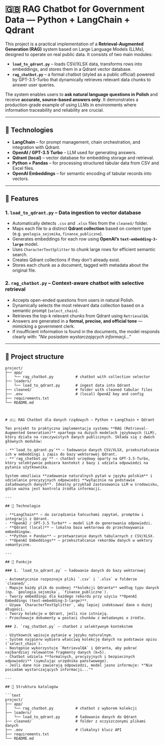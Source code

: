# 🇬🇧 RAG Chatbot for Government Data — Python + LangChain + Qdrant

This project is a practical implementation of a **Retrieval-Augmented Generation (RAG)** system based on Large Language Models (LLMs), designed to operate on real public data. It consists of two main modules:

- **`load_to_qdrant.py`** – loads CSV/XLSX data, transforms rows into embeddings, and stores them in a Qdrant vector database.
- **`rag_chatbot.py`** – a formal chatbot (styled as a public official) powered by GPT-3.5-Turbo that dynamically retrieves relevant data chunks to answer user queries.

The system enables users to **ask natural language questions in Polish** and receive **accurate, source-based answers only**. It demonstrates a production-grade example of using LLMs in environments where information traceability and reliability are crucial.

---

## 🔧 Technologies

- **LangChain** – for prompt management, chain orchestration, and integration with Qdrant.
- **OpenAI / GPT-3.5 Turbo** – LLM used for generating answers.
- **Qdrant (local)** – vector database for embedding storage and retrieval.
- **Python + Pandas** – for processing structured tabular data from CSV and Excel files.
- **OpenAI Embeddings** – for semantic encoding of tabular records into vectors.

---

## 🧠 Features

### 1. `load_to_qdrant.py` – Data ingestion to vector database

- Automatically detects `.csv` and `.xlsx` files from the `cleaned/` folder.
- Maps each file to a distinct **Qdrant collection** based on content type (e.g. `geologia_sejsmika`, `finanse_publiczne`).
- Generates embeddings for each row using **OpenAI’s `text-embedding-3-large`** model.
- Uses `CharacterTextSplitter` to chunk large rows for efficient semantic search.
- Creates Qdrant collections if they don't already exist.
- Stores each chunk as a document, tagged with metadata about the original file.

### 2. `rag_chatbot.py` – Context-aware chatbot with selective retrieval

- Accepts open-ended questions from users in natural Polish.
- Dynamically selects the most relevant data collection based on a semantic prompt (`select_chain`).
- Retrieves the top-k relevant chunks from Qdrant using `RetrievalQA`.
- Answers are generated in a **formal, precise, and official tone** — mimicking a government clerk.
- If insufficient information is found in the documents, the model responds clearly with: *"Nie posiadam wystarczających informacji..."*

---

## 📁 Project structure

```text
project/
├── app/
│   └── rag_chatbot.py          # chatbot with collection selector
├── loaders/
│   └── load_to_qdrant.py       # ingest data into Qdrant
├── cleaned/                    # folder with cleaned tabular files
├── .env                        # (local) OpenAI key and config
├── requirements.txt
└── README.md



# 🇵🇱 RAG Chatbot dla danych rządowych — Python + LangChain + Qdrant

Ten projekt to praktyczna implementacja systemu **RAG (Retrieval-Augmented Generation)** opartego na dużych modelach językowych (LLM), który działa na rzeczywistych danych publicznych. Składa się z dwóch głównych modułów:

- **`load_to_qdrant.py`** – ładowanie danych CSV/XLSX, przekształcanie ich w embeddingi i zapis do bazy wektorowej Qdrant.
- **`rag_chatbot.py`** – chatbot urzędowy oparty na GPT-3.5-Turbo, który selektywnie pobiera kontekst z bazy i udziela odpowiedzi na pytania użytkownika.

System umożliwia **zadawanie naturalnych pytań w języku polskim** i udzielanie precyzyjnych odpowiedzi **wyłącznie na podstawie załadowanych danych**. Idealny przykład zastosowania LLM w środowisku, gdzie ważna jest kontrola źródła informacji.

---

## 🔧 Technologie

- **LangChain** – do zarządzania łańcuchami zapytań, promptów i integracji z Qdrant.
- **OpenAI / GPT-3.5 Turbo** – model LLM do generowania odpowiedzi.
- **Qdrant (local)** – lokalna baza wektorowa do przechowywania embeddingów.
- **Python + Pandas** – przetwarzanie danych tabularnych z CSV/XLSX.
- **OpenAI Embeddings** – przekształcanie rekordów danych w wektory semantyczne.

---

## 🧠 Funkcje

### 1. `load_to_qdrant.py` – ładowanie danych do bazy wektorowej

- Automatycznie rozpoznaje pliki `.csv` i `.xlsx` w folderze `cleaned/`.
- Mapuje każdy plik do osobnej **kolekcji Qdranta** według typu danych (np. `geologia_sejsmika`, `finanse_publiczne`).
- Tworzy embeddingi dla każdego rekordu przy użyciu **OpenAI Embeddings (text-embedding-3-large)**.
- Używa `CharacterTextSplitter`, aby lepiej indeksować dane o dużej długości.
- Tworzy kolekcje w Qdrant, jeśli nie istnieją.
- Przechowuje dokumenty w postaci chunków z metadanymi o źródle.

### 2. `rag_chatbot.py` – chatbot z selektywnym kontekstem

- Użytkownik wpisuje pytanie w języku naturalnym.
- System najpierw wybiera właściwą kolekcję danych na podstawie opisu (`select_chain`).
- Następnie wykorzystuje `RetrievalQA` i Qdranta, aby pobrać najbardziej relewantne fragmenty danych (k=5).
- Chatbot udziela **formalnych, precyzyjnych i bezpiecznych odpowiedzi** (symulując urzędnika państwowego).
- Jeśli dane nie zawierają odpowiedzi, model jasno informuje: *"Nie posiadam wystarczających informacji..."*

---

## 📁 Struktura katalogów

```text
project/
├── app/
│   └── rag_chatbot.py          # chatbot z wyborem kolekcji
├── loaders/
│   └── load_to_qdrant.py       # ładowanie danych do Qdrant
├── cleaned/                    # folder z oczyszczonymi plikami danych
├── .env                        # (lokalny) klucz API
├── requirements.txt
└── README.md

